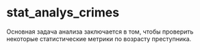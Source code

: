 # stat_analys_crimes
 
Основная задача анализа заключается в том, чтобы проверить некоторые статистические метрики по возрасту преступника.
